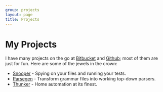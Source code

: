 ```yaml
---
group: projects
layout: page
title: Projects
---
```


# My Projects

I have many projects on the go at [Bitbucket](http://bitbucket.org/iwillspeak) and [Github](http://github.com/iwillspeak); most of them are just for fun. Here are some of the jewels in the crown:

* [Snooper](http://github.com/iwillspeak/snooper) - Spying on your files and running your tests.
* [Parsegen](http://github.com/iwillspeak/Parsegen) - Transform grammar files into working top-down parsers.
* [Thunker](https://vimeo.com/66365606) - Home automation at its finest.
